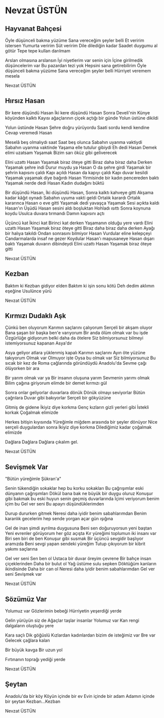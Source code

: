 # Nevzat ÜSTÜN

## Hayvanat Bahçesi

Öyle düşünceli bakma yüzüme
Sana vereceğim şeyler belli
Et veririm istersen
Yumurta veririm
Süt veririm
Dile dilediğin kadar
Saadet duygumu al götür
Tepe tepe kullan darılmam

Arslan olmasına arslansın
İyi niyetlerim var senin için
İçine girilmedik düşüncelerim var
Bu pazardan tezi yok
Hepsini sana getirebilirim
Öyle düşünceli bakma yüzüme
Sana vereceğim şeyler belli
Hürriyet veremem mesela

Nevzat ÜSTÜN

## Hırsız Hasan

Bir kere düşündü Hasan
İki kere düşündü Hasan
Sonra Develi'nin Künye köyünden kalktı
Kayısı ağaçlarının çiçek açtığı bir günde
Yolun üstüne dikildi

Yolun üstünde Hasan
Şehre doğru yürüyordu
Saati sordu kendi kendine
Cevap veremedi Hasan

Meselâ beş olmalıydı saat
Saat beş olunca
Sabahın uyanma vaktiydi
Sabahın uyanma vaktinde
Yaşama elle tutulur gibiydi
Eh dedi Hasan
Demek elimi uzatsam
Yaşamak
Bizim  sarı öküz gibi geliverecek

Elini uzattı Hasan
Yaşamak biraz öteye gitti
Biraz daha biraz daha
Derken
Yaşamak şehre indi
Durur muydu ya Hasan
O da şehre girdi
Yaşamak bir şehrin kapısını çaldı
Kapı açıldı
Hasan da kapıyı çaldı
Kapı duvar kesildi
Yaşamak yaşamak diye bağırdı Hasan
Yirmisinde bir kadın pencereden baktı
Yaşamak nerde dedi Hasan
Kadın dudağını büktü

Bir düşündü Hasan,
İki düşündü Hasan,
Sonra kalktı kahveye gitti
Akşama kadar kâğıt oynadı
Sabahın uyuma vakti geldi
Ortalık karardı
Ortalık kararınca
Hasan o eve gitti
Yaşamak dedi yavaşça
Yaşamak
Sesi açıkta kaldı Hasan'ın
Üşüdü
Hasan sesini aldı boşluktan
Hohladı ısıttı
Sonra koynuna koydu
Usulca duvara tırmandı
Damın kapısını açtı

Üçüncü kat
İkinci kat
Birinci kat derken
Yaşamanın olduğu yere vardı
Elini uzattı Hasan
Yaşamak biraz öteye gitti
Biraz daha biraz daha derken
Ayağı bir halıya takıldı
Ondan sonrasını bilmiyor Hasan
Vurdular eline kelepçeyi
Candarmalarda insaf ne gezer
Koydular Hasan'ı mapusaneye
Hasan dışarı baktı
Yaşamak duvarın dibindeydi
Elini uzattı Hasan
Yaşamak biraz öteye gitti

Nevzat ÜSTÜN

## Kezban

Baktım ki Kezban gidiyor elden
Baktım ki işin sonu kötü
Deh dedim aklımın eşeğine
Usulünce yürü

Nevzat ÜSTÜN

## Kırmızı Dudaklı Aşk

Çünkü ben oluyorum
Karımın saçlarını çalıyorum
Serçeli bir akşam oluyor
Bana şaşan bir başka ben'e varıyorum
Bir anda ölüm olmak var bu işde
Özgürlüğe gidiyorum belki daha da ötelere
Siz bilmiyorsunuz bilmeyi istemiyorsunuz kapanan Asya'dır

Asya geliyor atlara yüklenmiş kapalı
Karımın saçlarını  Ayın öte  yüzüne takıyorum
Olmak var
Olmuyor işte
Oysa bu olmak var
Siz bilmiyorsunuz
Bu sıcak bir kez de Roma çağlarında göründüydü Anadolu'da
Sevme çağı ölüyorken bir ara

Bir yarım olmak var ya
Bir insanın oluşuna yarım
Sevmenin yarımı olmak
Bilim çağına giriyorum elimde bir demet kırmızı gül

Sonra onlar geliyorlar duvarlara dönük
Dönük olmayı seviyorlar
Bütün çağrılara
Duvar gibi bakıyorlar
Serçeli bir gökyüzüne

Gitmiş de gidene
İkiyiz diye korkma
Genç kızların gizli yerleri gibi
İstekli korkak
Çoğalmak elimizde

Herkes bitişin kıyısında
Yüreğimle miğdem arasında bir şeyler dönüyor
Nice serçeli duygulardan sonra
İkiyiz diye korkma
Dilediğimiz kadar çoğalmak elimizde

Dağlara
Dağlara
Dağlara çıkalım gel.

Nevzat ÜSTÜN

## Sevişmek Var

"Bütün yüreğimle Şükran'a"


Senin tükendiğin sokaklar hep bu korku 
sokakları
Bu çağrışımlar eski dünyanın çağrışımları
Dökül bana bak ne büyük bir duygu oluruz
Konuşur gibi bakmak bu eski huyun senin 
geçmiş duvarlarında
İçimi veriyorum benim içim bu
Gel ver seni
Bu apayrı düşündüklerimden

Durup dururken gitmek
Neresi daha iyidir benim sabahlarımdan
Benim karanlık gecelerim hep sende yorgan açar
	gün ışığına

Gel de inan şimdi ayrılma duygusuna
Beni sen doğuruyorsun yeni baştan
Yeni evrenler görüyorum her göz açışta
Kır yüreğimi toplumun iki insanı var
Biri sen biri de ben
Konuşur gibi susmak
Bir üçüncü sevgidir başlıyor aramızda
Beni sevgi yapan sendeki yüreğim
Tutup çıkıyorum bir kibrit yakımı saçlarına

Gel ver seni
Sen ben ol
Ustaca bir duvar öreyim çevrene
Bir bahçe insan çiçeklerinden
Daha bir bulut ol
Yağ üstüme sulu sepken
Döktüğüm kanların ikindisinde
Daha bir can ol
Neresi daha iyidir benim sabahlarımdan
Gel ver seni
Sevişmek var

Nevzat ÜSTÜN

## Sözümüz Var

Yolumuz var
Gözlerimin bebeği
Hürriyetin yeşerdiği yerde

Gelin yürüyün siz de
Ağaçlar taşlar insanlar
Yolumuz var
Kan rengi dalgaların oluştuğu yere

Kara saçlı
Dik göğüslü
Kızlardan kadınlardan bizim de isteğimiz var
Bre var
Gelecek çağlara kalan

Bir büyük kavga
Bir uzun yol

Fırtınanın toprağı yediği yerde

Nevzat ÜSTÜN

## Şeytan

Anadolu'da bir köy
Köyün içinde bir ev
Evin içinde bir adam
Adamın içinde bir şeytan
Kezban...Kezban

Nevzat ÜSTÜN